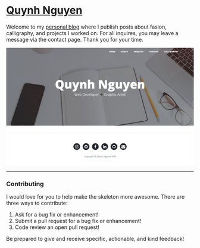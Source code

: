 # [Quynh Nguyen](https://miss-quynh.github.io/)

Welcome to my [personal blog](https://miss-quynh.github.io/) where I publish posts about fasion, calligraphy, and projects I worked on. For all inquires, you may leave a message via the contact page. Thank you for your time.

![Screenshot](img/screen-shot.jpg)

<hr>

### Contributing

I would love for you to help make the skeleton more awesome. There are three ways to contribute:

1. Ask for a bug fix or enhancement!
2. Submit a pull request for a bug fix or enhancement!
3. Code review an open pull request!

Be prepared to give and receive specific, actionable, and kind feedback!
